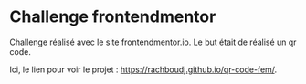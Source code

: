# Challenge frontendmentor

Challenge réalisé avec le site frontendmentor.io. Le but était de réalisé un qr code.

Ici, le lien pour voir le projet : https://rachboudj.github.io/qr-code-fem/.
